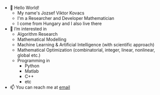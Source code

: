 - 👋 Hello World! 
  - My name's Jozsef Viktor Kovacs
  - I'm a Researcher and Developer Mathematician
  - I come from Hungary and I also live there
- 👀 I’m interested in 
  - Algorithm Research
  - Mathematical Modelling
  - Machine Learning & Artificial Intelligence (with scientific approach)
  - Mathematical Optimization (combinatorial, integer, linear, nonlinear, global etc.)
  - Programming in
    - Python
    - Matlab
    - C++
    - etc
- 📫 You can reach me at [email](mailto:kovacs.jozsef.viktor@gmail.com)

<!---
jvkovacs/jvkovacs is a ✨ special ✨ repository because its `README.md` (this file) appears on your GitHub profile.
You can click the Preview link to take a look at your changes.
--->
